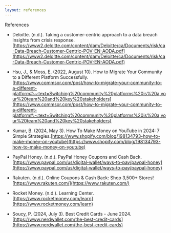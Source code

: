 ```yaml
---
layout: references
---
```


References

- Deloitte. (n.d.). Taking a customer-centric approach to a data breach Insights from crisis response. [https://www2.deloitte.com/content/dam/Deloitte/ca/Documents/risk/ca-Data-Breach-Customer-Centric-POV-EN-AODA.pdf](https://www2.deloitte.com/content/dam/Deloitte/ca/Documents/risk/ca-Data-Breach-Customer-Centric-POV-EN-AODA.pdf)

- Hsu, J., & Moss, E. (2022, August 10). How to Migrate Your Community to a Different Platform Successfully. [https://www.commsor.com/post/how-to-migrate-your-community-to-a-different-platform#:~:text=Switching%20community%20platforms%20is%20a,your%20team%20and%20key%20stakeholders](https://www.commsor.com/post/how-to-migrate-your-community-to-a-different-platform#:~:text=Switching%20community%20platforms%20is%20a,your%20team%20and%20key%20stakeholders)

- Kumar, B. (2024, May 3). How To Make Money on YouTube in 2024: 7 Simple Strategies.[https://www.shopify.com/blog/198134793-how-to-make-money-on-youtube](https://www.shopify.com/blog/198134793-how-to-make-money-on-youtube)

- PayPal Honey. (n.d.). PayPal Honey Coupons and Cash Back. [https://www.paypal.com/us/digital-wallet/ways-to-pay/paypal-honey](https://www.paypal.com/us/digital-wallet/ways-to-pay/paypal-honey)

- Rakuten. (n.d.). Online Coupons & Cash Back: Shop 3,500+ Stores! [https://www.rakuten.com/](https://www.rakuten.com/)

- Rocket Money. (n.d.). Learning Center. [https://www.rocketmoney.com/learn](https://www.rocketmoney.com/learn)

- Soucy, P. (2024, July 3). Best Credit Cards - June 2024. [https://www.nerdwallet.com/the-best-credit-cards](https://www.nerdwallet.com/the-best-credit-cards)

